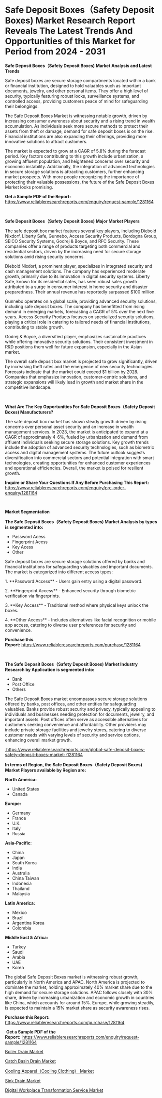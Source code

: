<p><h1>Safe Deposit Boxes（Safety Deposit Boxes) Market Research Report Reveals The Latest Trends And Opportunities of this Market for Period from 2024 - 2031</h1></p><p><strong>Safe Deposit Boxes（Safety Deposit Boxes) Market Analysis and Latest Trends</strong></p>
<p><p>Safe deposit boxes are secure storage compartments located within a bank or financial institution, designed to hold valuables such as important documents, jewelry, and other personal items. They offer a high level of security, typically featuring robust locks, surveillance systems, and controlled access, providing customers peace of mind for safeguarding their belongings.</p><p>The Safe Deposit Boxes Market is witnessing notable growth, driven by increasing consumer awareness about security and a rising trend in wealth accumulation. As individuals seek more secure methods to protect their assets from theft or damage, demand for safe deposit boxes is on the rise. Financial institutions are also expanding their offerings, providing more innovative solutions to attract customers.</p><p>The market is expected to grow at a CAGR of 5.8% during the forecast period. Key factors contributing to this growth include urbanization, a growing affluent population, and heightened concerns over security and economic instability. Additionally, the integration of advanced technologies in secure storage solutions is attracting customers, further enhancing market prospects. With more people recognizing the importance of protecting their valuable possessions, the future of the Safe Deposit Boxes Market looks promising.</p></p>
<p><strong>Get a Sample PDF of the Report:&nbsp;</strong> <a href="https://www.reliableresearchreports.com/enquiry/request-sample/1281164?utm_campaign=83&utm_medium=2&utm_source=Github&utm_content=ia&utm_term=10122024&utm_id=safe-deposit-boxessafety-deposit-boxes">https://www.reliableresearchreports.com/enquiry/request-sample/1281164</a></p>
<p>&nbsp;</p>
<p><strong>Safe Deposit Boxes（Safety Deposit Boxes) Major Market Players</strong></p>
<p><p>The safe deposit box market features several key players, including Diebold Nixdorf, Liberty Safe, Gunnebo, Access Security Products, Bordogna Group, SEICO Security Systems, Godrej & Boyce, and RFC Security. These companies offer a range of products targeting both commercial and residential sectors, driven by the increasing need for secure storage solutions amid rising security concerns.</p><p>Diebold Nixdorf, a prominent player, specializes in integrated security and cash management solutions. The company has experienced moderate growth, primarily due to its innovation in digital security systems. Liberty Safe, known for its residential safes, has seen robust sales growth attributed to a surge in consumer interest in home security and disaster preparedness. Their annual revenue has reportedly surpassed $100 million.</p><p>Gunnebo operates on a global scale, providing advanced security solutions, including safe deposit boxes. The company has benefitted from rising demand in emerging markets, forecasting a CAGR of 5% over the next five years. Access Security Products focuses on specialized security solutions, playing a critical role in catering to tailored needs of financial institutions, contributing to stable growth.</p><p>Godrej & Boyce, a diversified player, emphasizes sustainable practices while offering innovative security solutions. Their consistent investment in R&D positions them well for future expansion, especially in the Asian market.</p><p>The overall safe deposit box market is projected to grow significantly, driven by increasing theft rates and the emergence of new security technologies. Forecasts indicate that the market could exceed $1 billion by 2028. Companies that emphasize innovation, customer-centric solutions, and strategic expansions will likely lead in growth and market share in the competitive landscape.</p></p>
<p>&nbsp;</p>
<p><strong>What Are The Key Opportunities For Safe Deposit Boxes（Safety Deposit Boxes) Manufacturers?</strong></p>
<p><p>The safe deposit box market has shown steady growth driven by rising concerns over personal asset security and an increase in wealth management services. In 2023, the market is anticipated to expand at a CAGR of approximately 4-6%, fueled by urbanization and demand from affluent individuals seeking secure storage solutions. Key growth trends include the adoption of advanced security technologies, such as biometric access and digital management systems. The future outlook suggests diversification into commercial sectors and potential integration with smart technologies, creating opportunities for enhanced customer experiences and operational efficiencies. Overall, the market is poised for resilient growth.</p></p>
<p><strong>Inquire or Share Your Questions If Any Before Purchasing This Report:</strong> <a href="https://www.reliableresearchreports.com/enquiry/pre-order-enquiry/1281164?utm_campaign=83&utm_medium=2&utm_source=Github&utm_content=ia&utm_term=10122024&utm_id=safe-deposit-boxessafety-deposit-boxes">https://www.reliableresearchreports.com/enquiry/pre-order-enquiry/1281164</a></p>
<p>&nbsp;</p>
<p><strong>Market Segmentation</strong></p>
<p><strong>The Safe Deposit Boxes（Safety Deposit Boxes) Market Analysis by types is segmented into:</strong></p>
<p><ul><li>Password Acess</li><li>Fingerprint Acess</li><li>Key Acess</li><li>Other</li></ul></p>
<p><p>Safe deposit boxes are secure storage solutions offered by banks and financial institutions for safeguarding valuables and important documents. The market is categorized into different access types: </p><p>1. **Password Access** - Users gain entry using a digital password.  </p><p>2. **Fingerprint Access** - Enhanced security through biometric verification via fingerprints.  </p><p>3. **Key Access** - Traditional method where physical keys unlock the boxes.  </p><p>4. **Other Access** - Includes alternatives like facial recognition or mobile app access, catering to diverse user preferences for security and convenience.</p></p>
<p><strong>Purchase this Report:&nbsp;</strong><a href="https://www.reliableresearchreports.com/purchase/1281164?utm_campaign=83&utm_medium=2&utm_source=Github&utm_content=ia&utm_term=10122024&utm_id=safe-deposit-boxessafety-deposit-boxes">https://www.reliableresearchreports.com/purchase/1281164</a></p>
<p>&nbsp;</p>
<p><strong>The Safe Deposit Boxes（Safety Deposit Boxes) Market Industry Research by Application is segmented into:</strong></p>
<p><ul><li>Bank</li><li>Post Office</li><li>Others</li></ul></p>
<p><p>The Safe Deposit Boxes market encompasses secure storage solutions offered by banks, post offices, and other entities for safeguarding valuables. Banks provide robust security and privacy, typically appealing to individuals and businesses needing protection for documents, jewelry, and important assets. Post offices often serve as accessible alternatives for customers seeking convenience and affordability. Other providers may include private storage facilities and jewelry stores, catering to diverse customer needs with varying levels of security and service options, enhancing overall market growth.</p></p>
<p><a href="https://www.reliableresearchreports.com/global-safe-deposit-boxes-safety-deposit-boxes-market-r1281164?utm_campaign=83&utm_medium=2&utm_source=Github&utm_content=ia&utm_term=10122024&utm_id=safe-deposit-boxessafety-deposit-boxes">&nbsp;https://www.reliableresearchreports.com/global-safe-deposit-boxes-safety-deposit-boxes-market-r1281164</a></p>
<p><strong>In terms of Region, the Safe Deposit Boxes（Safety Deposit Boxes) Market Players available by Region are:</strong></p>
<p>
    <p> <strong> North America: </strong>
        <ul>
            <li>United States</li>
            <li>Canada</li>
        </ul>
        </p> 
    <p> <strong> Europe: </strong>
        <ul>
            <li>Germany</li>
            <li>France</li>
            <li>U.K.</li>
            <li>Italy</li>
            <li>Russia</li>
        </ul>
        </p> 
    <p> <strong> Asia-Pacific: </strong>
        <ul>
            <li>China</li>
            <li>Japan</li>
            <li>South Korea</li>
            <li>India</li>
            <li>Australia</li>
            <li>China Taiwan</li>
            <li>Indonesia</li>
            <li>Thailand</li>
            <li>Malaysia</li>
        </ul>
        </p> 
    <p> <strong> Latin America: </strong>
        <ul>
            <li>Mexico</li>
            <li>Brazil</li>
            <li>Argentina Korea</li>
            <li>Colombia</li>
        </ul>
        </p> 
    <p> <strong> Middle East & Africa: </strong>
        <ul>
            <li>Turkey</li>
            <li>Saudi</li>
            <li>Arabia</li>
            <li>UAE</li>
            <li>Korea</li>
        </ul>
    </p>
    </p>
<p><p>The global Safe Deposit Boxes market is witnessing robust growth, particularly in North America and APAC. North America is projected to dominate the market, holding approximately 40% market share due to the high demand for secure storage solutions. APAC follows closely with 30% share, driven by increasing urbanization and economic growth in countries like China, which accounts for around 15%. Europe, while growing steadily, is expected to maintain a 15% market share as security awareness rises.</p></p>
<p><strong>Purchase this Report: </strong><a href="https://www.reliableresearchreports.com/purchase/1281164?utm_campaign=83&utm_medium=2&utm_source=Github&utm_content=ia&utm_term=10122024&utm_id=safe-deposit-boxessafety-deposit-boxes">https://www.reliableresearchreports.com/purchase/1281164</a></p>
<p>&nbsp;<strong>Get a Sample PDF of the Report:&nbsp;&nbsp;</strong><a href="https://www.reliableresearchreports.com/enquiry/request-sample/1281164?utm_campaign=83&utm_medium=2&utm_source=Github&utm_content=ia&utm_term=10122024&utm_id=safe-deposit-boxessafety-deposit-boxes">https://www.reliableresearchreports.com/enquiry/request-sample/1281164</a></p>
<p><strong></strong></p>
<p><p><a href="https://www.linkedin.com/pulse/providing-both-historical-trends-future-projections-boiler-kwvuf?utm_campaign=83&utm_medium=2&utm_source=Github&utm_content=ia&utm_term=10122024&utm_id=safe-deposit-boxessafety-deposit-boxes">Boiler Drain Market</a></p><p><a href="https://www.linkedin.com/pulse/c-hannibex-sqmmf?utm_campaign=83&utm_medium=2&utm_source=Github&utm_content=ia&utm_term=10122024&utm_id=safe-deposit-boxessafety-deposit-boxes">Catch Basin Drain Market</a></p><p><a href="https://github.com/mharielmesa/Market-Research-Report-List-5/blob/main/cooling-apparelcooling-clothing-market.md?utm_campaign=83&utm_medium=2&utm_source=Github&utm_content=ia&utm_term=10122024&utm_id=safe-deposit-boxessafety-deposit-boxes">Cooling Apparel（Cooling Clothing） Market</a></p><p><a href="https://www.linkedin.com/pulse/c-hannibex-sqmmf?utm_campaign=83&utm_medium=2&utm_source=Github&utm_content=ia&utm_term=10122024&utm_id=safe-deposit-boxessafety-deposit-boxes">Sink Drain Market</a></p><p><a href="https://github.com/tona7vba/Market-Research-Report-List-1/blob/main/digital-workplace-transformation-service-market.md?utm_campaign=83&utm_medium=2&utm_source=Github&utm_content=ia&utm_term=10122024&utm_id=safe-deposit-boxessafety-deposit-boxes">Digital Workplace Transformation Service Market</a></p></p>